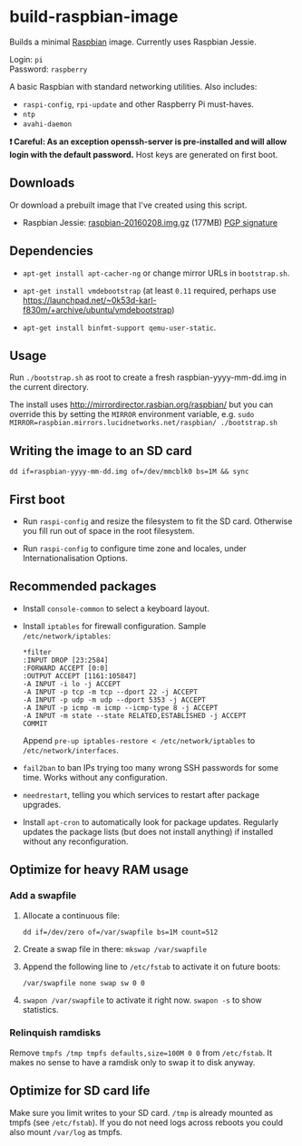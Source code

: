 build-raspbian-image
====================
Builds a minimal [Raspbian](http://raspbian.org/) image. Currently uses Raspbian Jessie.

Login: `pi`  
Password: `raspberry`

A basic Raspbian with standard networking utilities. Also includes:

 * `raspi-config`, `rpi-update` and other Raspberry Pi must-haves.
 * `ntp`
 * `avahi-daemon`

**:exclamation: Careful: As an exception openssh-server is pre-installed and
will allow login with the default password.** Host keys are generated on
first boot.

Downloads
---------
Or download a prebuilt image that I've created using this script.

 * Raspbian Jessie: [raspbian-20160208.img.gz](https://dl.dropboxusercontent.com/u/237552/Raspbian/raspbian-20160208.img.gz) (177MB) [PGP signature](signatures/raspbian-20160208.img.gz.asc)

Dependencies
------------

 * `apt-get install apt-cacher-ng` or change mirror URLs in `bootstrap.sh`.

 * `apt-get install vmdebootstrap` (at least `0.11` required, perhaps use https://launchpad.net/~0k53d-karl-f830m/+archive/ubuntu/vmdebootstrap)

 * `apt-get install binfmt-support qemu-user-static`.

Usage
-----

Run `./bootstrap.sh` as root to create a fresh raspbian-yyyy-mm-dd.img in the current directory.

The install uses http://mirrordirector.rasbian.org/raspbian/ but you can override this by setting the
`MIRROR` environment variable, e.g. `sudo MIRROR=raspbian.mirrors.lucidnetworks.net/raspbian/ ./bootstrap.sh`

Writing the image to an SD card
-------------------------------

`dd if=raspbian-yyyy-mm-dd.img of=/dev/mmcblk0 bs=1M && sync`

First boot
----------

 * Run `raspi-config` and resize the filesystem to fit the SD card. Otherwise you fill run out of space in the root filesystem.

 * Run `raspi-config` to configure time zone and locales, under Internationalisation Options.

Recommended packages
--------------------

 * Install `console-common` to select a keyboard layout.

 * Install `iptables` for firewall configuration. Sample
   `/etc/network/iptables`:

   ```
   *filter
   :INPUT DROP [23:2584]
   :FORWARD ACCEPT [0:0]
   :OUTPUT ACCEPT [1161:105847]
   -A INPUT -i lo -j ACCEPT
   -A INPUT -p tcp -m tcp --dport 22 -j ACCEPT
   -A INPUT -p udp -m udp --dport 5353 -j ACCEPT
   -A INPUT -p icmp -m icmp --icmp-type 8 -j ACCEPT
   -A INPUT -m state --state RELATED,ESTABLISHED -j ACCEPT
   COMMIT
   ```

   Append `pre-up iptables-restore < /etc/network/iptables` to
   `/etc/network/interfaces`.

 * `fail2ban` to ban IPs trying too many wrong SSH passwords for some time.
   Works without any configuration.

 * `needrestart`, telling you which services to restart after package upgrades.

 * Install `apt-cron` to automatically look for package updates. Regularly
   updates the package lists (but does not install anything) if installed
   without any reconfiguration.

Optimize for heavy RAM usage
----------------------------

### Add a swapfile

 1. Allocate a continuous file:

    `dd if=/dev/zero of=/var/swapfile bs=1M count=512`

 2. Create a swap file in there: `mkswap /var/swapfile`

 3. Append the following line to `/etc/fstab` to activate it on future boots:

    `/var/swapfile none swap sw 0 0`

 4. `swapon /var/swapfile` to activate it right now. `swapon -s` to show
     statistics.

### Relinquish ramdisks

Remove `tmpfs /tmp tmpfs defaults,size=100M 0 0` from `/etc/fstab`. It makes
no sense to have a ramdisk only to swap it to disk anyway.

Optimize for SD card life
-------------------------

Make sure you limit writes to your SD card. `/tmp` is already mounted as
tmpfs (see `/etc/fstab`). If you do not need logs across reboots you could also
mount `/var/log` as tmpfs.
